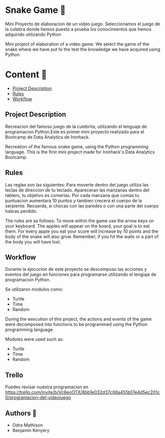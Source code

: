 
# Snake Game :snake:

Mini Proyecto de elaboracion de un video juego.
Seleccionamos el juego de la culebra donde hemos puesto a prueba los conocimientos que hemos adquirido utilizando Python

Mini project of elaboration of a video game.
We select the game of the snake where we have put to the test the knowledge we have acquired using Python

# **Content** :scroll:

* [Project Description](#item1)
* [Rules](#item2)
* [Workflow](#item3)



## Project Description

Recreacion del famoso juego de la culebrita, utilizando el lenguaje de programacion Python.Este es primer mini proyecto realizado para el Bootcamp de Data Analytics de Ironhack.


Recreation of the famous snake game, using the Python programming language. This is the first mini project made for Ironhack's Data Analytics Bootcamp.


## Rules

Las reglas son las siguientes:
Para moverte dentro del juego utiliza las teclas de direccion de tu teclado.
Apareceran las manzanas dentro del tablero, tu objetivo es comerlas.
Por cada manzana que comas tu puntuacion aumentara 10 puntos y tambien crecera el cuerpo de la serpiente.
Recuerda, si chocas con las paredes  o con  una parte del cuerpo habras perdido.

The rules are as follows:
To move within the game use the arrow keys on your keyboard.
The apples will appear on the board, your goal is to eat them.
For every apple you eat your score will increase by 10 points and the body of the snake will also grow.
Remember, if you hit the walls or a part of the body you will have lost.




## Workflow

Durante la ejecucion de este proyecto se descompuso las acciones y eventos del juego en funciones para programarse utilizando el lengiaje de programacion Python.

Se utilizaron modulos como:
* Turtle
* Time
* Random

During the execution of this project, the actions and events of the game were decomposed into functions to be programmed using the Python programming language.

Modules were used such as:
* Turtle
* Time
* Random


## Trello

Puedes revisar nuestra programacion en https://trello.com/invite/b/Vc6eoOTX/8bb1e032d37c06a455b17e4d5ec201c0/programacion-del-videojuego


## Authors :pencil:

- Odra Mathison
- Benjamin Kenyery 
